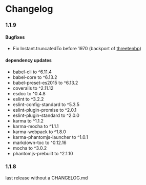 Changelog
=========

### 1.1.9

#### Bugfixes
 * Fix Instant.truncatedTo before 1970 (backport of [threetenbp](https://github.com/ThreeTen/threetenbp/commit/7e55ffc395713f75dc5b5cd9e11451902038c868))

#### dependency updates
 * babel-cli to ^6.11.4
 * babel-core to ^6.13.2
 * babel-preset-es2015 to ^6.13.2
 * coveralls to ^2.11.12
 * esdoc to ^0.4.8
 * eslint to ^3.2.2
 * eslint-config-standard to ^5.3.5
 * eslint-plugin-promise to ^2.0.1
 * eslint-plugin-standard to ^2.0.0
 * karma to ^1.1.2
 * karma-mocha to ^1.1.1
 * karma-webpack to ^1.8.0
 * karma-phantomjs-launcher to ^1.0.1
 * markdown-toc to ^0.12.16
 * mocha to ^3.0.2
 * phantomjs-prebuilt to ^2.1.10
 
### 1.1.8

last release without a CHANGELOG.md 